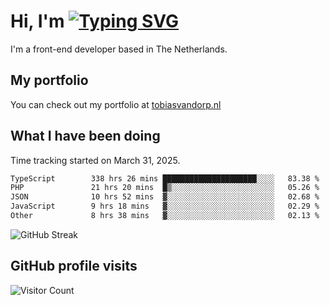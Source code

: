 # Hi, I'm [![Typing SVG](https://readme-typing-svg.demolab.com?font=Fira+Code&pause=1000&width=435&lines=tobiasvdorp)](https://git.io/typing-svg)

I'm a front-end developer based in The Netherlands.

## My portfolio

You can check out my portfolio at [tobiasvandorp.nl](https://www.tobiasvandorp.nl/)

## What I have been doing

Time tracking started on March 31, 2025.

<!--START_SECTION:waka-->

```txt
TypeScript        338 hrs 26 mins █████████████████████░░░░   83.38 %
PHP               21 hrs 20 mins  █▒░░░░░░░░░░░░░░░░░░░░░░░   05.26 %
JSON              10 hrs 52 mins  ▓░░░░░░░░░░░░░░░░░░░░░░░░   02.68 %
JavaScript        9 hrs 18 mins   ▓░░░░░░░░░░░░░░░░░░░░░░░░   02.29 %
Other             8 hrs 38 mins   ▓░░░░░░░░░░░░░░░░░░░░░░░░   02.13 %
```

<!--END_SECTION:waka-->

![GitHub Streak](https://streak-stats.demolab.com?user=tobiasvdorp&theme=dark&hide_border=true&mode=weekly&background=36%2C6400A6%2C000000)

## GitHub profile visits

![Visitor Count](https://profile-counter.glitch.me/tobiasvdorp/count.svg)
